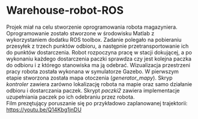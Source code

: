 # Warehouse-robot-ROS
Projek miał na celu stworzenie oprogramowania robota magazyniera. Oprogramowanie zostało stworzone w środowisku Matlab z wykorzystaniem dodatku ROS toolbox. Zadanie polegało na pobieraniu przesyłek z trzech punktów odbioru, a następnie przetransportowanie ich do punktów dostarczenia. Robot rozpoczyna pracę w stacji dokującej, a po wykonaniu każdego dostarczenia paczki sprawdza czy jest kolejna paczka do odbioru i z którego stanowiska ma ją odebrać. 
Wizualizacja przestrzeni pracy robota została wykonana w symulatorze Gazebo. W pierwszym etapie stworzona została mapa otoczenia (_generator_mapy_). Skryp _kontroler_ zawiera zarówno lokalizację robota na mapie oraz samo działanie odbioru i dostarczania paczek. Skrypt _paczki2_  zawiera implementacje uzupełniania paczek po ich odebraniu przez robota.\
Film prezętujący poruszanie się po przykładowo zaplanowanej trajektorii: https://youtu.be/Q14Kbg1jnDU



